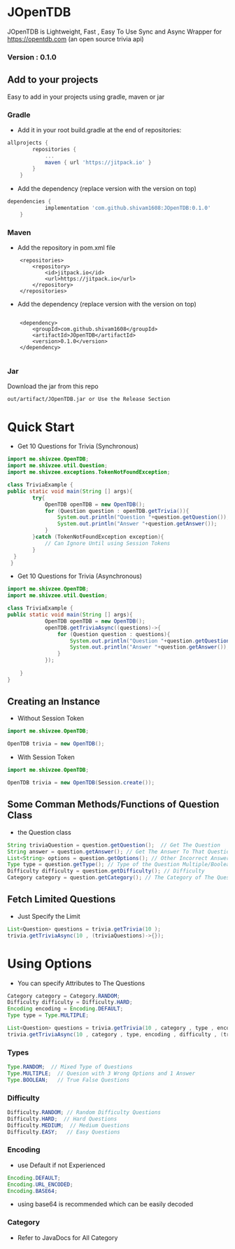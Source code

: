 # JOpenTDB
JOpenTDB is Lightweight, Fast , Easy To Use Sync and Async Wrapper for https://opentdb.com (an open source trivia api) 
### Version : 0.1.0

## Add to your projects
Easy to add in your projects using gradle, maven or jar

### Gradle
- Add it in your root build.gradle at the end of repositories:
```gradle
allprojects {
		repositories {
			...
			maven { url 'https://jitpack.io' }
		}
	}
```
- Add the dependency (replace version with the version on top)
```gradle
dependencies {
	        implementation 'com.github.shivam1608:JOpenTDB:0.1.0'
	}
```

### Maven
- Add the repository in pom.xml file
```maven
	<repositories>
		<repository>
		    <id>jitpack.io</id>
		    <url>https://jitpack.io</url>
		</repository>
	</repositories>

```
- Add the dependency (replace version with the version on top)
```maven 

	<dependency>
	    <groupId>com.github.shivam1608</groupId>
	    <artifactId>JOpenTDB</artifactId>
	    <version>0.1.0</version>
	</dependency>


```

### Jar 
Download the jar from this repo 
```
out/artifact/JOpenTDB.jar or Use the Release Section
```

# Quick Start
- Get 10 Questions for Trivia (Synchronous)
```java
import me.shivzee.OpenTDB;
import me.shivzee.util.Question;
import me.shivzee.exceptions.TokenNotFoundException;

class TriviaExample {
public static void main(String [] args){
        try{
            OpenTDB openTDB = new OpenTDB();
            for (Question question : openTDB.getTrivia()){
                System.out.println("Question "+question.getQuestion());
                System.out.println("Answer "+question.getAnswer());
            }
        }catch (TokenNotFoundException exception){
            // Can Ignore Until using Session Tokens
        }
  }
 }

```
- Get 10 Questions for Trivia (Asynchronous)
```java
import me.shivzee.OpenTDB;
import me.shivzee.util.Question;

class TriviaExample {
public static void main(String [] args){
            OpenTDB openTDB = new OpenTDB();
            openTDB.getTriviaAsync((questions)->{
                for (Question question : questions){
                    System.out.println("Question "+question.getQuestion());
                    System.out.println("Answer "+question.getAnswer());
                }
            });
        
    }
}

```

## Creating an Instance 
- Without Session Token
```java 
import me.shivzee.OpenTDB;

OpenTDB trivia = new OpenTDB();
```
- With Session Token
```java 
import me.shivzee.OpenTDB;

OpenTDB trivia = new OpenTDB(Session.create());
```

## Some Comman Methods/Functions of Question Class
- the Question class
```java
String triviaQuestion = question.getQuestion();  // Get The Question
String answer = question.getAnswer(); // Get The Answer To That Question
List<String> options = question.getOptions(); // Other Incorrect Answers
Type type = question.getType(); // Type of the Question Multiple/Boolean
Difficulty difficulty = question.getDifficulty(); // Difficulty 
Category category = question.getCategory(); // The Category of The Question
```

## Fetch Limited Questions 
- Just Specify the Limit
```java
List<Question> questions = trivia.getTrivia(10 );
trivia.getTriviaAsync(10 , (triviaQuestions)->{});

```

# Using Options
- You can specify Attributes to The Questions
```java
Category category = Category.RANDOM;
Difficulty difficulty = Difficulty.HARD;
Encoding encoding = Encoding.DEFAULT;
Type type = Type.MULTIPLE;

List<Question> questions = trivia.getTrivia(10 , category , type , encoding ,difficulty);
trivia.getTriviaAsync(10 , category , type, encoding , difficulty , (triviaQuestions)->{});
```
### Types
```java
Type.RANDOM;  // Mixed Type of Questions
Type.MULTIPLE;  // Quesion with 3 Wrong Options and 1 Answer
Type.BOOLEAN;   // True False Questions
```

### Difficulty
```java
Difficulty.RANDOM; // Random Difficulty Questions
Difficulty.HARD;  // Hard Questions
Difficulty.MEDIUM;  // Medium Questions
Difficulty.EASY;   // Easy Questions

```

### Encoding
- use Default if not Experienced
```java
Encoding.DEFAULT;
Encoding.URL_ENCODED;
Encoding.BASE64;

```
- using base64 is recommended which can be easily decoded 

### Category 
- Refer to JavaDocs for All Category
```java

```
